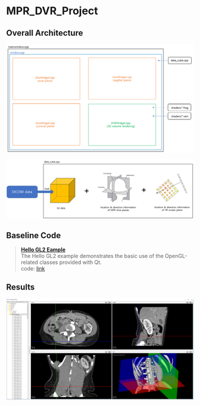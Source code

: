 # MPR_DVR_Project

## Overall Architecture

<p align="center"> <img src='images/image1.PNG' align="center"> </p>
  
<p align="center"> <img src='images/image2.PNG' align="center"> </p>


## Baseline Code

> [**Hello GL2 Eample**](https://doc.qt.io/qt-5/qtopengl-hellogl2-example.html)  
> The Hello GL2 example demonstrates the basic use of the OpenGL-related classes provided with Qt.  
> code: [link](https://code.qt.io/cgit/qt/qtbase.git/tree/examples/opengl/hellogl2?h=5.14)


## Results

<p align="center"> <img src='images/image3.PNG' align="center"> </p>
